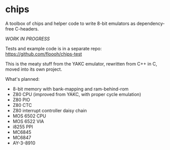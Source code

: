 # chips

A toolbox of chips and helper code to write 8-bit emulators as
dependency-free C-headers.

*WORK IN PROGRESS*

Tests and example code is in a separate repo: https://github.com/floooh/chips-test

This is the meaty stuff from the YAKC emulator, rewritten from
C++ in C, moved into its own project.

What's planned:

- 8-bit memory with bank-mapping and ram-behind-rom
- Z80 CPU (improved from YAKC, with proper cycle emulation)
- Z80 PIO
- Z80 CTC
- Z80 interrupt controller daisy chain
- MOS 6502 CPU
- MOS 6522 VIA
- i8255 PPI
- MC6845
- MC6847
- AY-3-8910
